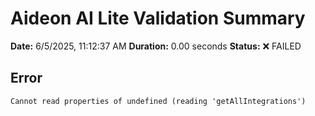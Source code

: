 # Aideon AI Lite Validation Summary

**Date:** 6/5/2025, 11:12:37 AM
**Duration:** 0.00 seconds
**Status:** ❌ FAILED

## Error

```
Cannot read properties of undefined (reading 'getAllIntegrations')
```

